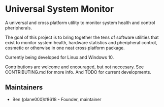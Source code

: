# Universal System Monitor

A universal and cross platform utility to monitor system health and control pheripherals.

The goal of this project is to bring together the tens of software utilities that exist to monitor system health, hardware statistics and pheripheral control, cosmetic or otherwise in one neat cross platform package.

Currently being developed for Linux and Windows 10.

Contributions are welcome and encouraged, but not neccesary. See CONTRIBUTING.md for more info. And TODO for current developments.

## Maintainers

- Ben (plane000)#8618 - Founder, maintainer

